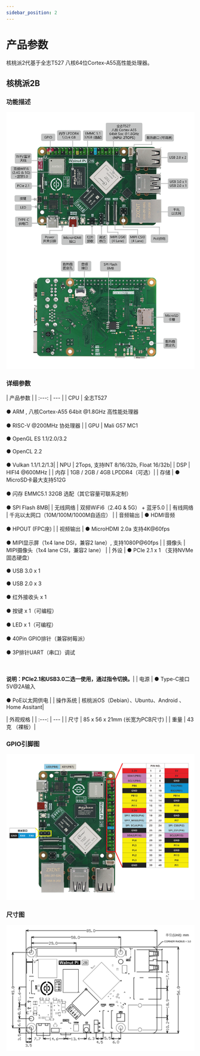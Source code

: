 ```yaml
---
sidebar_position: 2
---
```


# 产品参数

核桃派2代基于全志T527 八核64位Cortex-A55高性能处理器。

## 核桃派2B

### 功能描述

![walnutpi](./img/hw-parameter/2b.png)

### 详细参数

|  产品参数 |
|  :---:  | ---  |
| CPU  | 全志T527 <br></br> ● ARM , 八核Cortex-A55 64bit @1.8GHz 高性能处理器 <br></br> ● RISC-V @200MHz 协处理器 |
| GPU  | Mali G57 MC1<br></br> ● OpenGL ES 1.1/2.0/3.2<br></br> ● OpenCL 2.2<br></br> ● Vulkan 1.1/1.2/1.3|
| NPU  | 2Tops, 支持INT 8/16/32b, Float 16/32b|
| DSP  | HIFI4 @600MHz |
| 内存  | 1GB / 2GB / 4GB LPDDR4（可选）| 
| 存储  | ● MicroSD卡最大支持512G <br></br> ● 闪存 EMMC5.1 32GB 选配（其它容量可联系定制） <br></br> ● SPI Flash 8MB|
| 无线网络  | 双频WiFi6（2.4G & 5G） + 蓝牙5.0 |
| 有线网络  | 千兆以太网口（10M/100M/1000M自适应） |
| 音频输出  | ● HDMI音频 <br></br> ● HPOUT (FPC座) |
| 视频输出 |  ● MicroHDMI 2.0a 支持4K@60fps <br></br> ● MIPI显示屏（1x4 lane DSI，兼容2 lane）, 支持1080P@60fps |
| 摄像头 | MIPI摄像头（1x4 lane CSI，兼容2 lane） |
| 外设  | ● PCIe 2.1 x 1 （支持NVMe固态硬盘）<br></br>● USB 3.0 x 1<br></br> ● USB 2.0 x 3<br></br>● 红外接收头 x 1<br></br>● 按键 x 1（可编程）<br></br>● LED x 1（可编程）<br></br>● 40Pin GPIO排针（兼容树莓派）<br></br>● 3P排针UART（串口）调试 <br></br><br></br>**说明：PCIe2.1和USB3.0二选一使用，通过指令切换。**|
| 电源  | ● Type-C接口 5V@2A输入<br></br>● PoE以太网供电 |
| 操作系统  | 核桃派OS（Debian）、Ubuntu、Android 、Home Assitant|

|  外观规格 |
|  :---:  | ---  |
| 尺寸  | 85 x 56 x 21mm  (长宽为PCB尺寸) |
| 重量  | 43克 （裸板）|

### GPIO引脚图

![gpio](./img/hw-parameter/gpio.png)

### 尺寸图

![size](./img/hw-parameter/2b_size.png)